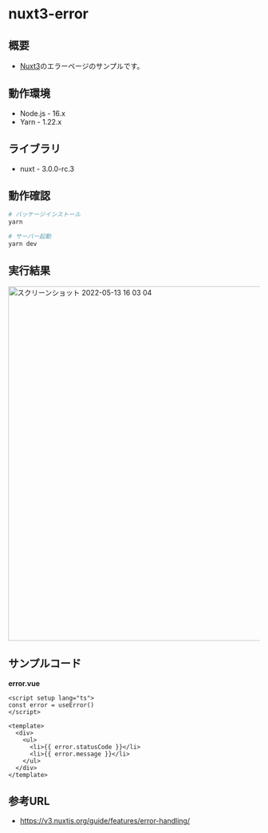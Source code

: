 # nuxt3-error

## 概要

- [Nuxt3](https://v3.nuxtjs.org/)のエラーページのサンプルです。

## 動作環境

- Node.js - 16.x
- Yarn - 1.22.x

## ライブラリ

- nuxt - 3.0.0-rc.3

## 動作確認

```bash
# パッケージインストール
yarn

# サーバー起動
yarn dev
```

## 実行結果

<img width="710" alt="スクリーンショット 2022-05-13 16 03 04" src="https://user-images.githubusercontent.com/2668146/168229880-bf961737-1422-4b05-a796-a9087c9719de.png">

## サンプルコード

**error.vue**

```vue
<script setup lang="ts">
const error = useError()
</script>

<template>
  <div>
    <ul>
      <li>{{ error.statusCode }}</li>
      <li>{{ error.message }}</li>
    </ul>
  </div>
</template>
```

## 参考URL

- https://v3.nuxtjs.org/guide/features/error-handling/

